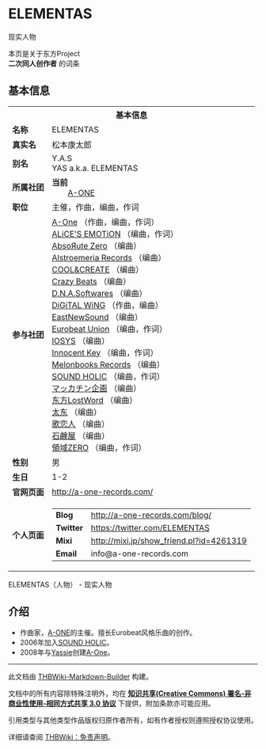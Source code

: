 # ELEMENTAS

<!-- source html: G:\repos\THBWiki-Markdown-Builder\THBWikiMarkdown\Temp\main\d\d7\ns0%3AELEMENTAS.html -->

现实人物

本页是关于东方Project  
 **二次同人创作者** 的词条

## 基本信息

<table><tbody><tr><th colspan="3">基本信息</th></tr><tr><td class="label"><b>名称</b></td><td> ELEMENTAS </td></tr><tr><td class="label"><b>真实名</b></td><td>松本康太郎</td></tr><tr><td class="label"><b>别名</b></td><td>Y.A.S<br>YAS a.k.a. ELEMENTAS</td></tr><tr><td class="label"><b>所属社团</b></td><td><b>当前</b><div style="margin-left:2em;"><a href="./A-One.md" title="A-One" unred="">A-ONE</a></div></td></tr><tr><td class="label"><b>职位</b></td><td>主催，作曲，编曲，作词</td></tr><tr><td class="label"><b>参与社团</b></td><td><a href="./A-One.md" title="A-One">A-One</a> （作曲，编曲，作词）<br><a href="./ALiCE'S_EMOTiON.md" title="ALiCE&#39;S EMOTiON">ALiCE'S EMOTiON</a> （编曲，作词）<br><a href="./AbsoЯute_Zero.md" title="AbsoЯute Zero">AbsoЯute Zero</a> （编曲）<br><a href="./Alstroemeria_Records.md" title="Alstroemeria Records">Alstroemeria Records</a> （编曲）<br><a href="./COOL&CREATE.md" title="COOL&amp;CREATE">COOL&amp;CREATE</a> （编曲）<br><a href="./Crazy_Beats.md" title="Crazy Beats">Crazy Beats</a> （编曲）<br><a href="./D.N.A.Softwares.md" title="D.N.A.Softwares">D.N.A.Softwares</a> （编曲）<br><a href="./DiGiTAL_WiNG.md" title="DiGiTAL WiNG">DiGiTAL WiNG</a> （作曲，编曲）<br><a href="./EastNewSound.md" title="EastNewSound">EastNewSound</a> （编曲）<br><a href="./Eurobeat_Union.md" title="Eurobeat Union">Eurobeat Union</a> （编曲，作词）<br><a href="./IOSYS.md" title="IOSYS">IOSYS</a> （编曲）<br><a href="./Innocent_Key.md" title="Innocent Key">Innocent Key</a> （编曲，作词）<br><a href="./Melonbooks_Records.md" title="Melonbooks Records">Melonbooks Records</a> （编曲）<br><a href="./SOUND_HOLIC.md" title="SOUND HOLIC">SOUND HOLIC</a> （编曲，作词）<br><a href="./マッカチン企画.md" title="マッカチン企画">マッカチン企画</a> （编曲）<br><a href="./东方LostWord.md" title="东方LostWord">东方LostWord</a> （编曲）<br><a href="./太东.md" title="太东">太东</a> （编曲）<br><a href="./歌恋人.md" title="歌恋人">歌恋人</a> （编曲）<br><a href="./石鹸屋.md" title="石鹸屋">石鹸屋</a> （编曲）<br><a href="./領域ZERO.md" title="領域ZERO">領域ZERO</a> （编曲，作词）</td></tr><tr><td class="label"><b>性别</b></td><td>男</td></tr><tr><td class="label"><b>生日</b></td><td>1-2</td></tr><tr><td class="label"><b>官网页面</b></td><td><a rel="nofollow" class="external free" href="http://a-one-records.com/">http://a-one-records.com/</a></td></tr><tr><td class="label"><b>个人页面</b></td><td><table border="0" cellspacing="0" cellpadding="0"><tbody><tr><td><b>Blog</b></td><td><a rel="nofollow" class="external free" href="http://a-one-records.com/blog/">http://a-one-records.com/blog/</a></td></tr><tr><td><b>Twitter</b></td><td><a rel="nofollow" class="external free" href="https://twitter.com/ELEMENTAS">https://twitter.com/ELEMENTAS</a></td></tr><tr><td><b>Mixi</b></td><td><a rel="nofollow" class="external free" href="http://mixi.jp/show_friend.pl?id=4261319">http://mixi.jp/show_friend.pl?id=4261319</a></td></tr><tr><td><b>Email</b></td><td>info@a-one-records.com</td></tr></tbody></table></td></tr></tbody></table>

ELEMENTAS（人物） - 现实人物

## 介绍
- 作曲家，[A-ONE](./A-One.md)的主催。擅长Eurobeat风格乐曲的创作。
- 2006年加入[SOUND HOLIC](./SOUND_HOLIC.md)。
- 2008年与[Yassie](./Yassie.md)创建[A-One](./A-One.md)。





---

此文档由 [THBWiki-Markdown-Builder](https://github.com/Delsin-Yu/THBWiki-Markdown-Builder) 构建。

文档中的所有内容除特殊注明外，均在 [**知识共享(Creative Commons) 署名-非商业性使用-相同方式共享 3.0 协议**](https://creativecommons.org/licenses/by-sa/3.0/deed.zh-hans) 下提供，附加条款亦可能应用。

引用类型与其他类型作品版权归原作者所有，如有作者授权则遵照授权协议使用。

详细请查阅 [THBWiki：免责声明](https://thbwiki.cc/THBWiki:%E5%85%8D%E8%B4%A3%E5%A3%B0%E6%98%8E)。

